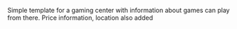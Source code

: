 Simple template for a gaming center with information about games can play from there. Price information, location also added
